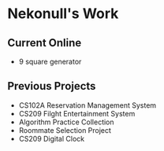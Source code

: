 # Nekonull's Work
## Current Online
* 9 square generator

## Previous Projects
* CS102A Reservation Management System
* CS209 Filght Entertainment System
* Algorithm Practice Collection
* Roommate Selection Project
* CS209 Digital Clock
